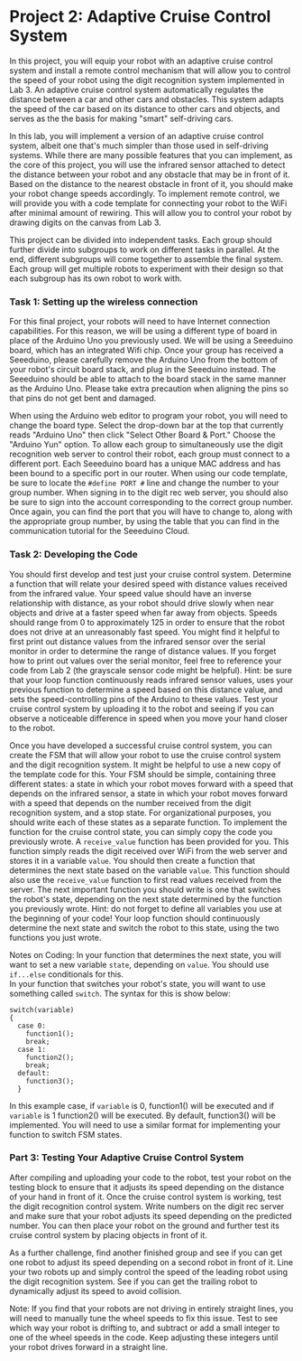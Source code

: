 Project 2: Adaptive Cruise Control System
======================
In this project, you will equip your robot with an adaptive cruise control system and install a remote control mechanism that will allow you to control the speed of your robot using the digit recognition system implemented in Lab 3. An adaptive cruise control system automatically regulates the distance between a car and other cars and obstacles. This system adapts the speed of the car based on its distance to other cars and objects, and serves as the the basis for making "smart" self-driving cars. 

In this lab, you will implement a version of an adaptive cruise control system, albeit one that's much simpler than those used in self-driving systems. While there are many possible features that you can implement, as the core of this project, you will use the infrared sensor attached to detect the distance between your robot and any obstacle that may be in front of it. Based on the distance to the nearest obstacle in front of it, you should make your robot change speeds accordingly. To implement remote control, we will provide you with a code template for connecting your robot to the WiFi after minimal amount of rewiring. This will allow you to control your robot by drawing digits on the canvas from Lab 3.

This project can be divided into independent tasks. Each group should further divide into subgroups to work on different tasks in parallel. At the end, different subgroups will come together to assemble the final system. Each group will get multiple robots to experiment with their design so that each subgroup has its own robot to work with.

### Task 1: Setting up the wireless connection
For this final project, your robots will need to have Internet connection capabilities.  For this reason, we will be using a different type of board in place of the Arduino Uno you previously used. We will be using a Seeeduino board, which has an integrated Wifi chip. Once your group has received a Seeeduino, please carefully remove the Arduino Uno from the bottom of your robot's circuit board stack, and plug in the Seeeduino instead. The Seeeduino should be able to attach to the board stack in the same manner as the Arduino Uno. Please take extra precaution when aligning the pins so that pins do not get bent and damaged. 

When using the Arduino web editor to program your robot, you will need to change the board type. Select the drop-down bar at the top that currently reads "Arduino Uno" then click "Select Other Board & Port."  Choose the "Arduino Yun" option. To allow each group to simultaneously use the digit recognition web server to control their robot, each group must connect to a different port. Each Seeeduino board has a unique MAC address and has been bound to a specific port in our router. When using our code template, be sure to locate the `#define PORT #` line and change the number to your group number. When signing in to the digit rec web server, you should also be sure to sign into the account corresponding to the correct group number. Once again, you can find the port that you will have to change to, along with the appropriate group number, by using the table that you can find in the communication tutorial for the Seeeduino Cloud.


### Task 2: Developing the Code 
You should first develop and test just your cruise control system. Determine a function that will relate your desired speed with distance values received from the infrared value. Your speed value should have an inverse relationship with distance, as your robot should drive slowly when near objects and drive at a faster speed when far away from objects.  Speeds should range from 0 to approximately 125 in order to ensure that the robot does not drive at an unreasonably fast speed.  You might find it helpful to first print out distance values from the infrared sensor over the serial monitor in order to determine the range of distance values.  If you forget how to print out values over the serial monitor, feel free to reference your code from Lab 2 (the grayscale sensor code might be helpful).  Hint: be sure that your loop function continuously reads infrared sensor values, uses your previous function to determine a speed based on this distance value, and sets the speed-controlling pins of the Arduino to these values.  Test your cruise control system by uploading it to the robot and seeing if you can observe a noticeable difference in speed when you move your hand closer to the robot. 

Once you have developed a successful cruise control system, you can create the FSM that will allow your robot to use the cruise control system and the digit recognition system.  It might be helpful to use a new copy of the template code for this. Your FSM should be simple, containing three different states: a state in which your robot moves forward with a speed that depends on the infrared sensor, a state in which your robot moves forward with a speed that depends on the number received from the digit recognition system, and a stop state. For organizational purposes, you should write each of these states as a separate function.  To implement the function for the cruise control state, you can simply copy the code you previously wrote. A `receive_value` function has been provided for you.  This function simply reads the digit received over WiFi from the web server and stores it in a variable `value`. You should then create a function that determines the next state based on the variable `value`. This function should also use the `receive_value` function to first read values received from the server. The next important function you should write is one that switches the robot's state, depending on the next state determined by the function you previously wrote.  Hint: do not forget to define all variables you use at the beginning of your code! Your loop function should continuously determine the next state and switch the robot to this state, using the two functions you just wrote. 

Notes on Coding: 
In your function that determines the next state, you will want to set a new variable `state`, depending on `value`.  You should use `if...else` conditionals for this.  
In your function that switches your robot's state, you will want to use something called `switch`.  The syntax for this is show below: 
```
switch(variable)
{
  case 0:
    function1();
    break;
  case 1: 
    function2();
    break;
  default: 
    function3();
  }
  ```
  In this example case, if `variable` is 0, function1() will be executed and if `variable` is 1 function2() will be executed.  By         default, function3() will be implemented. You will need to use a similar format for implementing your function to switch FSM states.
  
### Part 3: Testing Your Adaptive Cruise Control System
After compiling and uploading your code to the robot, test your robot on the testing block to ensure that it adjusts its speed depending on the distance of your hand in front of it.  Once the cruise control system is working, test the digit recognition control system. Write numbers on the digit rec server and make sure that your robot adjusts its speed depending on the predicted number. You can then place your robot on the ground and further test its cruise control system by placing objects in front of it.  

As a further challenge, find another finished group and see if you can get one robot to adjust its speed depending on a second robot in front of it. Line your two robots up and simply control the speed of the leading robot using the digit recognition system.  See if you can get the trailing robot to dynamically adjust its speed to avoid collision. 
  
Note: If you find that your robots are not driving in entirely straight lines, you will need to manually tune the wheel speeds to fix this issue. Test to see which way your robot is drifting to, and subtract or add a small integer to one of the wheel speeds in the code. Keep adjusting these integers until your robot drives forward in a straight line. 
